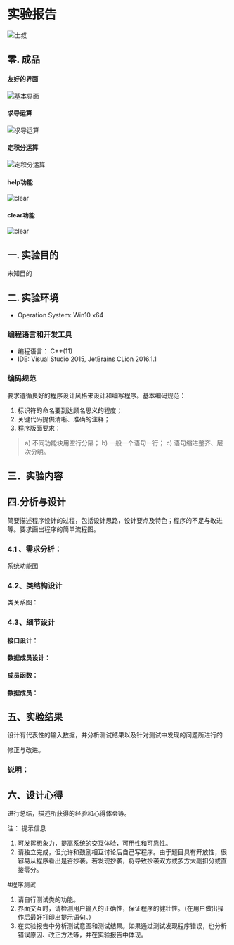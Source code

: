 
# 实验报告
![土叔](/images/ts14.jpg)
## 零. 成品

#### 友好的界面
![基本界面](/images/基本界面.png)

#### 求导运算
![求导运算](/images/求导运算.png)

#### 定积分运算
![定积分运算](/images/定积分运算.png)

#### help功能
![clear](/images/help.png)

#### clear功能
![clear](/images/clear.png)

## 一. 实验目的
未知目的

## 二. 实验环境
- Operation System: Win10 x64

### 编程语言和开发工具
- 编程语言： C++(11)
- IDE: Visual Studio 2015, JetBrains CLion 2016.1.1

### 编码规范
要求遵循良好的程序设计风格来设计和编写程序。基本编码规范：
1. 标识符的命名要到达顾名思义的程度；
2. 关键代码提供清晰、准确的注释；
3. 程序版面要求：
> a) 不同功能块用空行分隔；
b) 一般一个语句一行；
c) 语句缩进整齐、层次分明。

## 三．实验内容




## 四.分析与设计

简要描述程序设计的过程，包括设计思路，设计要点及特色；程序的不足与改进等。要求画出程序的简单流程图。

### 4.1 、需求分析：
 

系统功能图



### 4.2、类结构设计


类关系图：






### 4.3、细节设计

#### 接口设计：

#### 数据成员设计：

#### 成员函数：

#### 数据成员：

## 五、实验结果

设计有代表性的输入数据，并分析测试结果以及针对测试中发现的问题所进行的

修正与改进。



### 说明：


## 六、设计心得
进行总结，描述所获得的经验和心得体会等。









 注： 提示信息
1. 可发挥想象力，提高系统的交互体验，可用性和可靠性。
2. 请独立完成，但允许和鼓励相互讨论后自己写程序。由于题目具有开放性，很容易从程序看出是否抄袭。若发现抄袭，将导致抄袭双方或多方大副扣分或直接零分。

#程序测试
1. 请自行测试类的功能。
2. 界面交互时，请检测用户输入的正确性，保证程序的健壮性。（在用户做出操作后最好打印出提示语句。）
3. 在实验报告中分析测试意图和测试结果。如果通过测试发现程序错误，也分析错误原因、改正方法等，并在实验报告中体现。


